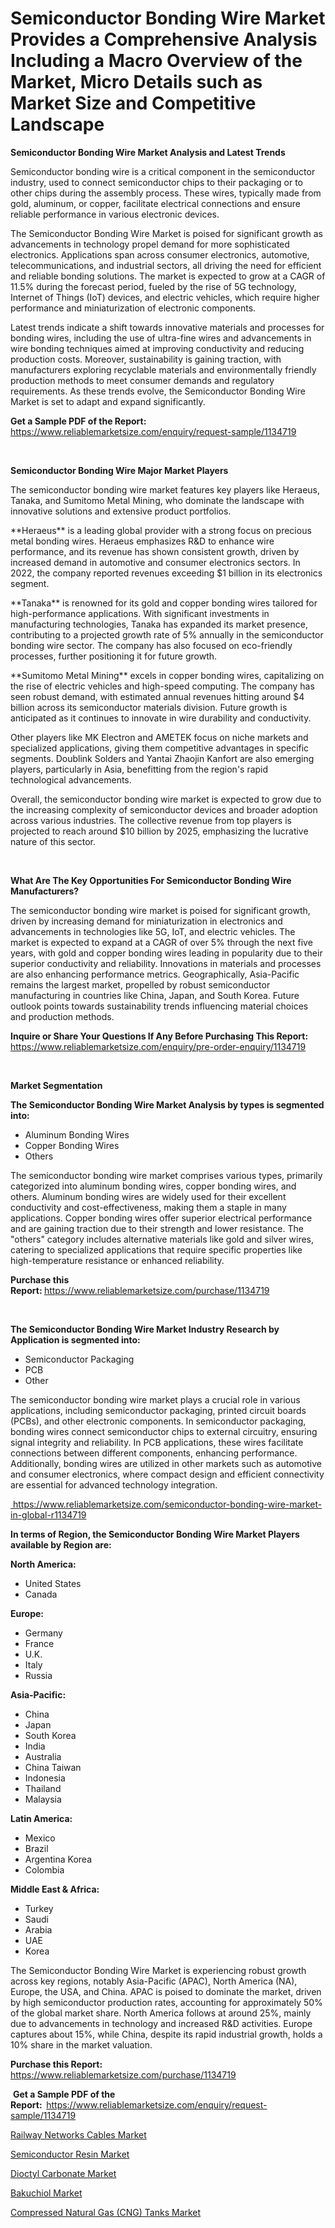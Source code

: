 <p><h1>Semiconductor Bonding Wire Market Provides a Comprehensive Analysis Including a Macro Overview of the Market, Micro Details such as Market Size and Competitive Landscape</h1></p><p><strong>Semiconductor Bonding Wire Market Analysis and Latest Trends</strong></p>
<p><p>Semiconductor bonding wire is a critical component in the semiconductor industry, used to connect semiconductor chips to their packaging or to other chips during the assembly process. These wires, typically made from gold, aluminum, or copper, facilitate electrical connections and ensure reliable performance in various electronic devices.</p><p>The Semiconductor Bonding Wire Market is poised for significant growth as advancements in technology propel demand for more sophisticated electronics. Applications span across consumer electronics, automotive, telecommunications, and industrial sectors, all driving the need for efficient and reliable bonding solutions. The market is expected to grow at a CAGR of 11.5% during the forecast period, fueled by the rise of 5G technology, Internet of Things (IoT) devices, and electric vehicles, which require higher performance and miniaturization of electronic components.</p><p>Latest trends indicate a shift towards innovative materials and processes for bonding wires, including the use of ultra-fine wires and advancements in wire bonding techniques aimed at improving conductivity and reducing production costs. Moreover, sustainability is gaining traction, with manufacturers exploring recyclable materials and environmentally friendly production methods to meet consumer demands and regulatory requirements. As these trends evolve, the Semiconductor Bonding Wire Market is set to adapt and expand significantly.</p></p>
<p><strong>Get a Sample PDF of the Report:&nbsp;</strong> <a href="https://www.reliablemarketsize.com/enquiry/request-sample/1134719?utm_campaign=1175&utm_medium=2&utm_source=Github&utm_content=ia&utm_term=08102024&utm_id=semiconductor-bonding-wire">https://www.reliablemarketsize.com/enquiry/request-sample/1134719</a></p>
<p>&nbsp;</p>
<p><strong>Semiconductor Bonding Wire Major Market Players</strong></p>
<p><p>The semiconductor bonding wire market features key players like Heraeus, Tanaka, and Sumitomo Metal Mining, who dominate the landscape with innovative solutions and extensive product portfolios. </p><p>**Heraeus** is a leading global provider with a strong focus on precious metal bonding wires. Heraeus emphasizes R&D to enhance wire performance, and its revenue has shown consistent growth, driven by increased demand in automotive and consumer electronics sectors. In 2022, the company reported revenues exceeding $1 billion in its electronics segment.</p><p>**Tanaka** is renowned for its gold and copper bonding wires tailored for high-performance applications. With significant investments in manufacturing technologies, Tanaka has expanded its market presence, contributing to a projected growth rate of 5% annually in the semiconductor bonding wire sector. The company has also focused on eco-friendly processes, further positioning it for future growth.</p><p>**Sumitomo Metal Mining** excels in copper bonding wires, capitalizing on the rise of electric vehicles and high-speed computing. The company has seen robust demand, with estimated annual revenues hitting around $4 billion across its semiconductor materials division. Future growth is anticipated as it continues to innovate in wire durability and conductivity.</p><p>Other players like MK Electron and AMETEK focus on niche markets and specialized applications, giving them competitive advantages in specific segments. Doublink Solders and Yantai Zhaojin Kanfort are also emerging players, particularly in Asia, benefitting from the region's rapid technological advancements.</p><p>Overall, the semiconductor bonding wire market is expected to grow due to the increasing complexity of semiconductor devices and broader adoption across various industries. The collective revenue from top players is projected to reach around $10 billion by 2025, emphasizing the lucrative nature of this sector.</p></p>
<p>&nbsp;</p>
<p><strong>What Are The Key Opportunities For Semiconductor Bonding Wire Manufacturers?</strong></p>
<p><p>The semiconductor bonding wire market is poised for significant growth, driven by increasing demand for miniaturization in electronics and advancements in technologies like 5G, IoT, and electric vehicles. The market is expected to expand at a CAGR of over 5% through the next five years, with gold and copper bonding wires leading in popularity due to their superior conductivity and reliability. Innovations in materials and processes are also enhancing performance metrics. Geographically, Asia-Pacific remains the largest market, propelled by robust semiconductor manufacturing in countries like China, Japan, and South Korea. Future outlook points towards sustainability trends influencing material choices and production methods.</p></p>
<p><strong>Inquire or Share Your Questions If Any Before Purchasing This Report:</strong> <a href="https://www.reliablemarketsize.com/enquiry/pre-order-enquiry/1134719?utm_campaign=1175&utm_medium=2&utm_source=Github&utm_content=ia&utm_term=08102024&utm_id=semiconductor-bonding-wire">https://www.reliablemarketsize.com/enquiry/pre-order-enquiry/1134719</a></p>
<p>&nbsp;</p>
<p><strong>Market Segmentation</strong></p>
<p><strong>The Semiconductor Bonding Wire Market Analysis by types is segmented into:</strong></p>
<p><ul><li>Aluminum Bonding Wires</li><li>Copper Bonding Wires</li><li>Others</li></ul></p>
<p><p>The semiconductor bonding wire market comprises various types, primarily categorized into aluminum bonding wires, copper bonding wires, and others. Aluminum bonding wires are widely used for their excellent conductivity and cost-effectiveness, making them a staple in many applications. Copper bonding wires offer superior electrical performance and are gaining traction due to their strength and lower resistance. The "others" category includes alternative materials like gold and silver wires, catering to specialized applications that require specific properties like high-temperature resistance or enhanced reliability.</p></p>
<p><strong>Purchase this Report:&nbsp;</strong><a href="https://www.reliablemarketsize.com/purchase/1134719?utm_campaign=1175&utm_medium=2&utm_source=Github&utm_content=ia&utm_term=08102024&utm_id=semiconductor-bonding-wire">https://www.reliablemarketsize.com/purchase/1134719</a></p>
<p>&nbsp;</p>
<p><strong>The Semiconductor Bonding Wire Market Industry Research by Application is segmented into:</strong></p>
<p><ul><li>Semiconductor Packaging</li><li>PCB</li><li>Other</li></ul></p>
<p><p>The semiconductor bonding wire market plays a crucial role in various applications, including semiconductor packaging, printed circuit boards (PCBs), and other electronic components. In semiconductor packaging, bonding wires connect semiconductor chips to external circuitry, ensuring signal integrity and reliability. In PCB applications, these wires facilitate connections between different components, enhancing performance. Additionally, bonding wires are utilized in other markets such as automotive and consumer electronics, where compact design and efficient connectivity are essential for advanced technology integration.</p></p>
<p><a href="https://www.reliablemarketsize.com/semiconductor-bonding-wire-market-in-global-r1134719?utm_campaign=1175&utm_medium=2&utm_source=Github&utm_content=ia&utm_term=08102024&utm_id=semiconductor-bonding-wire">&nbsp;https://www.reliablemarketsize.com/semiconductor-bonding-wire-market-in-global-r1134719</a></p>
<p><strong>In terms of Region, the Semiconductor Bonding Wire Market Players available by Region are:</strong></p>
<p>
    <p> <strong> North America: </strong>
        <ul>
            <li>United States</li>
            <li>Canada</li>
        </ul>
        </p> 
    <p> <strong> Europe: </strong>
        <ul>
            <li>Germany</li>
            <li>France</li>
            <li>U.K.</li>
            <li>Italy</li>
            <li>Russia</li>
        </ul>
        </p> 
    <p> <strong> Asia-Pacific: </strong>
        <ul>
            <li>China</li>
            <li>Japan</li>
            <li>South Korea</li>
            <li>India</li>
            <li>Australia</li>
            <li>China Taiwan</li>
            <li>Indonesia</li>
            <li>Thailand</li>
            <li>Malaysia</li>
        </ul>
        </p> 
    <p> <strong> Latin America: </strong>
        <ul>
            <li>Mexico</li>
            <li>Brazil</li>
            <li>Argentina Korea</li>
            <li>Colombia</li>
        </ul>
        </p> 
    <p> <strong> Middle East & Africa: </strong>
        <ul>
            <li>Turkey</li>
            <li>Saudi</li>
            <li>Arabia</li>
            <li>UAE</li>
            <li>Korea</li>
        </ul>
    </p>
    </p>
<p><p>The Semiconductor Bonding Wire Market is experiencing robust growth across key regions, notably Asia-Pacific (APAC), North America (NA), Europe, the USA, and China. APAC is poised to dominate the market, driven by high semiconductor production rates, accounting for approximately 50% of the global market share. North America follows at around 25%, mainly due to advancements in technology and increased R&D activities. Europe captures about 15%, while China, despite its rapid industrial growth, holds a 10% share in the market valuation.</p></p>
<p><strong>Purchase this Report: </strong><a href="https://www.reliablemarketsize.com/purchase/1134719?utm_campaign=1175&utm_medium=2&utm_source=Github&utm_content=ia&utm_term=08102024&utm_id=semiconductor-bonding-wire">https://www.reliablemarketsize.com/purchase/1134719</a></p>
<p>&nbsp;<strong>Get a Sample PDF of the Report:&nbsp;&nbsp;</strong><a href="https://www.reliablemarketsize.com/enquiry/request-sample/1134719?utm_campaign=1175&utm_medium=2&utm_source=Github&utm_content=ia&utm_term=08102024&utm_id=semiconductor-bonding-wire">https://www.reliablemarketsize.com/enquiry/request-sample/1134719</a></p>
<p><strong></strong></p>
<p><p><a href="https://issuu.com/reportprime-2/docs/railway-networks-cables-market-size_8dd7ffcc49cf83?utm_campaign=1175&utm_medium=2&utm_source=Github&utm_content=ia&utm_term=08102024&utm_id=semiconductor-bonding-wire">Railway Networks Cables Market</a></p><p><a href="https://github.com/GroverBarry/Market-Research-Report-List-7/blob/main/semiconductor-resin-market.md?utm_campaign=1175&utm_medium=2&utm_source=Github&utm_content=ia&utm_term=08102024&utm_id=semiconductor-bonding-wire">Semiconductor Resin Market</a></p><p><a href="https://www.linkedin.com/pulse/global-dioctyl-carbonate-industry-analysis-report-market-cigne?utm_campaign=1175&utm_medium=2&utm_source=Github&utm_content=ia&utm_term=08102024&utm_id=semiconductor-bonding-wire">Dioctyl Carbonate Market</a></p><p><a href="https://www.linkedin.com/pulse/booming-bakuchiol-market-sector-analysis-growth-projections-pfeue?utm_campaign=1175&utm_medium=2&utm_source=Github&utm_content=ia&utm_term=08102024&utm_id=semiconductor-bonding-wire">Bakuchiol Market</a></p><p><a href="https://issuu.com/reportprime-2/docs/compressed-natural-gas-cng-tanks-ma_33bca39323fb69?utm_campaign=1175&utm_medium=2&utm_source=Github&utm_content=ia&utm_term=08102024&utm_id=semiconductor-bonding-wire">Compressed Natural Gas (CNG) Tanks Market</a></p></p>